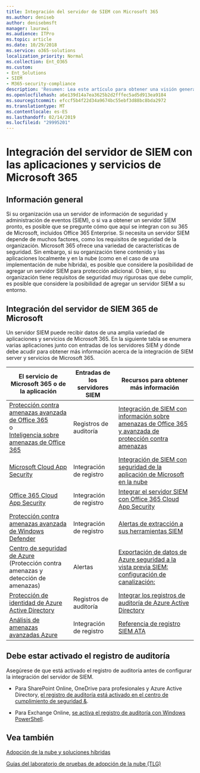 ```yaml
---
title: Integración del servidor de SIEM con Microsoft 365
ms.author: deniseb
author: denisebmsft
manager: laurawi
ms.audience: ITPro
ms.topic: article
ms.date: 10/29/2018
ms.service: o365-solutions
localization_priority: Normal
ms.collection: Ent_O365
ms.custom:
- Ent_Solutions
- SIEM
- M365-security-compliance
description: 'Resumen: Lea este artículo para obtener una visión general de la integración del servidor de SIEM con Microsoft 365.'
ms.openlocfilehash: a6e139d14a7ea3625b2d2fffec5ad5d913ea9184
ms.sourcegitcommit: efccf5b4f22d34a9674bc55ebf3d88bc8bda2972
ms.translationtype: MT
ms.contentlocale: es-ES
ms.lasthandoff: 02/14/2019
ms.locfileid: "29995201"
---
```

# <a name="siem-server-integration-with-microsoft-365-services-and-applications"></a>Integración del servidor de SIEM con las aplicaciones y servicios de Microsoft 365

## <a name="overview"></a>Información general

Si su organización usa un servidor de información de seguridad y administración de eventos (SIEM), o si va a obtener un servidor SIEM pronto, es posible que se pregunte cómo que aquí se integran con su 365 de Microsoft, incluidos Office 365 Enterprise. Si necesita un servidor SIEM depende de muchos factores, como los requisitos de seguridad de la organización. Microsoft 365 ofrece una variedad de características de seguridad. Sin embargo, si su organización tiene contenido y las aplicaciones localmente y en la nube (como en el caso de una implementación de nube híbrida), es posible que considere la posibilidad de agregar un servidor SIEM para protección adicional. O bien, si su organización tiene requisitos de seguridad muy rigurosas que debe cumplir, es posible que considere la posibilidad de agregar un servidor SIEM a su entorno.

## <a name="siem-server-integration-microsoft-365"></a>Integración del servidor de SIEM 365 de Microsoft

Un servidor SIEM puede recibir datos de una amplia variedad de aplicaciones y servicios de Microsoft 365. En la siguiente tabla se enumera varias aplicaciones junto con entradas de los servidores SIEM y dónde debe acudir para obtener más información acerca de la integración de SIEM server y servicios de Microsoft 365. 

| El servicio de Microsoft 365 o de la aplicación | Entradas de los servidores SIEM | Recursos para obtener más información |
| --- | --- | --- |
| [Protección contra amenazas avanzada de Office 365](office-365-atp.md) <br/>   o   <br/>[Inteligencia sobre amenazas de Office 365](office-365-ti.md) | Registros de auditoría | [Integración de SIEM con información sobre amenazas de Office 365 y avanzada de protección contra amenazas](siem-integration-with-office-365-ti.md) |
| [Microsoft Cloud App Security](https://docs.microsoft.com/cloud-app-security/what-is-cloud-app-security) | Integración de registro | [Integración de SIEM con seguridad de la aplicación de Microsoft en la nube](https://docs.microsoft.com/cloud-app-security/siem) |
| [Office 365 Cloud App Security](office-365-cas-overview.md) | Integración de registro | [Integrar el servidor SIEM con Office 365 Cloud App Security](integrate-your-siem-server-with-office-365-cas.md) |
| [Protección contra amenazas avanzada de Windows Defender](https://docs.microsoft.com/windows/security/threat-protection/) | Integración de registro | [Alertas de extracción a sus herramientas SIEM](https://docs.microsoft.com/windows/security/threat-protection/windows-defender-atp/configure-siem-windows-defender-advanced-threat-protection) |
| [Centro de seguridad de Azure](https://docs.microsoft.com/azure/security-center/security-center-intro) (Protección contra amenazas y detección de amenazas) | Alertas | [Exportación de datos de Azure seguridad a la vista previa SIEM: configuración de canalización:](https://docs.microsoft.com/azure/security-center/security-center-export-data-to-siem) |
| [Protección de identidad de Azure Active Directory](https://docs.microsoft.com/azure/active-directory/identity-protection/overview) | Registros de auditoría | [Integrar los registros de auditoría de Azure Active Directory](https://docs.microsoft.com/azure/security/security-azure-log-integration-ad) |
| [Análisis de amenazas avanzadas Azure](https://docs.microsoft.com/azure/security/azure-threat-detection) | Integración de registro | [Referencia de registro SIEM ATA](https://docs.microsoft.com/advanced-threat-analytics/cef-format-sa) |

## <a name="audit-logging-must-be-turned-on"></a>Debe estar activado el registro de auditoría

Asegúrese de que está activado el registro de auditoría antes de configurar la integración del servidor de SIEM. 

- Para SharePoint Online, OneDrive para profesionales y Azure Active Directory, [el registro de auditoría está activado en el centro de cumplimiento de seguridad &](https://docs.microsoft.com/office365/securitycompliance/turn-audit-log-search-on-or-off).

- Para Exchange Online, [se activa el registro de auditoría con Windows PowerShell](https://docs.microsoft.com/office365/securitycompliance/enable-mailbox-auditing).
 
## <a name="see-also"></a>Vea también

[Adopción de la nube y soluciones híbridas](https://docs.microsoft.com/office365/enterprise/cloud-adoption-and-hybrid-solutions)
  
[Guías del laboratorio de pruebas de adopción de la nube (TLG)](https://docs.microsoft.com/office365/enterprise/cloud-adoption-test-lab-guides-tlgs)


